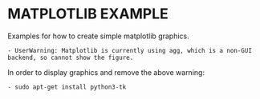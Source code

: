 # MATPLOTLIB EXAMPLE

Examples for how to create simple matplotlib graphics.

    - UserWarning: Matplotlib is currently using agg, which is a non-GUI backend, so cannot show the figure.

In order to display graphics and remove the above warning:

    - sudo apt-get install python3-tk